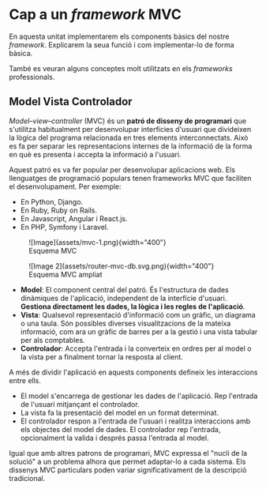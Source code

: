 # Cap a un _framework_ MVC

En aquesta unitat implementarem els components bàsics del nostre _framework_. Explicarem la seua funció i com 
implementar-lo de forma bàsica.

També es veuran alguns conceptes molt utilitzats en els _frameworks_ professionals.

## Model Vista Controlador

_Model–view–controller_ (MVC) és un **patró de disseny de programari** que s'utilitza habitualment per desenvolupar interfícies d'usuari que divideixen la lògica del programa relacionada en tres elements interconnectats. Això es fa per separar les representacions internes de la informació de la forma en què es presenta i accepta la informació a l'usuari.

Aquest patró es va fer popular per desenvolupar aplicacions web. Els llenguatges de programació populars tenen frameworks MVC que faciliten el desenvolupament. Per exemple:

- En Python, Django.
- En Ruby, Ruby on Rails.
- En Javascript, Angular i React.js.
- En PHP, Symfony i Laravel.

<figure markdown>
  ![Image](assets/mvc-1.png){width="400"}
  <figcaption>Esquema MVC</figcaption>
</figure>

<figure markdown>
  ![Image 2](assets/router-mvc-db.svg.png){width="400"}
  <figcaption>Esquema MVC ampliat</figcaption>
</figure>

- **Model**: El component central del patró. És l'estructura de dades dinàmiques de l'aplicació, independent de la interfície d'usuari. **Gestiona directament les dades, la lògica i les regles de l'aplicació**.
- **Vista**: Qualsevol representació d'informació com un gràfic, un diagrama o una taula. Són possibles diverses visualitzacions de la mateixa informació, com ara un gràfic de barres per a la gestió i una vista tabular per als comptables.
- **Controlador**: Accepta l'entrada i la converteix en ordres per al model o la vista per a finalment tornar la resposta al client.


A més de dividir l'aplicació en aquests components defineix les interaccions entre ells.
- El model s'encarrega de gestionar les dades de l'aplicació. Rep l'entrada de l'usuari mitjançant el controlador.
- La vista fa la presentació del model en un format determinat.
- El controlador respon a l'entrada de l'usuari i realitza interaccions amb els objectes del model de dades. El controlador rep l'entrada, opcionalment la valida i després passa l'entrada al model.

Igual que amb altres patrons de programari, MVC expressa el "nucli de la solució" a un problema alhora que permet adaptar-lo a cada sistema. Els dissenys MVC particulars poden variar significativament de la descripció tradicional.

